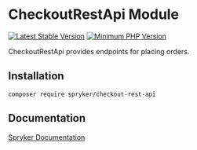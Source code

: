# CheckoutRestApi Module
[![Latest Stable Version](https://poser.pugx.org/spryker/checkout-rest-api/v/stable.svg)](https://packagist.org/packages/spryker/checkout-rest-api)
[![Minimum PHP Version](https://img.shields.io/badge/php-%3E%3D%208.3-8892BF.svg)](https://php.net/)

CheckoutRestApi provides endpoints for placing orders.

## Installation

```
composer require spryker/checkout-rest-api
```

## Documentation

[Spryker Documentation](https://docs.spryker.com)
